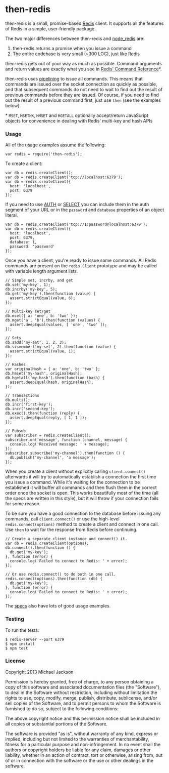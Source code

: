 then-redis
==========

then-redis is a small, promise-based [Redis](http://redis.io) client. It supports all the features of Redis in a simple, user-friendly package.

The two major differences between then-redis and [node_redis](https://github.com/mranney/node_redis) are:

  1. then-redis returns a promise when you issue a command
  2. The entire codebase is very small (~300 LOC), just like Redis

then-redis gets out of your way as much as possible. Command arguments and return values are exactly what you see in [Redis' Command Reference](http://redis.io/commands)*.

then-redis uses [pipelining](http://redis.io/topics/pipelining) to issue all commands. This means that commands are issued over the socket connection as quickly as possible, and that subsequent commands do not need to wait to find out the result of previous commands before they are issued. Of course, if you need to find out the result of a previous command first, just use `then` (see the examples below).

\* `MSET`, `MSETNX`, `HMSET` and `HGETALL` optionally accept/return JavaScript objects for convenience in dealing with Redis' multi-key and hash APIs

### Usage

All of the usage examples assume the following:

    var redis = require('then-redis');

To create a client:

    var db = redis.createClient();
    var db = redis.createClient('tcp://localhost:6379');
    var db = redis.createClient({
      host: 'localhost',
      port: 6379
    });

If you need to use [AUTH](http://redis.io/commands/auth) or [SELECT](http://redis.io/commands/select) you can include them in the auth segment of your URL or in the `password` and `database` properties of an object literal.

    var db = redis.createClient('tcp://1:password@localhost:6379');
    var db = redis.createClient({
      host: 'localhost',
      port: 6379,
      database: 1,
      password: 'password'
    });

Once you have a client, you're ready to issue some commands. All Redis commands are present on the `redis.Client` prototype and may be called with variable length argument lists.

    // Simple set, incrby, and get
    db.set('my-key', 1);
    db.incrby('my-key', 5);
    db.get('my-key').then(function (value) {
      assert.strictEqual(value, 6);
    });

    // Multi-key set/get
    db.mset({ a: 'one', b: 'two' });
    db.mget('a', 'b').then(function (values) {
      assert.deepEqual(values, [ 'one', 'two' ]);
    });

    // Sets
    db.sadd('my-set', 1, 2, 3);
    db.sismember('my-set', 2).then(function (value) {
      assert.strictEqual(value, 1);
    });

    // Hashes
    var originalHash = { a: 'one', b: 'two' };
    db.hmset('my-hash', originalHash);
    db.hgetall('my-hash').then(function (hash) {
      assert.deepEqual(hash, originalHash);
    });

    // Transactions
    db.multi();
    db.incr('first-key');
    db.incr('second-key');
    db.exec().then(function (reply) {
      assert.deepEqual(reply, [ 1, 1 ]);
    });

    // Pubsub
    var subscriber = redis.createClient();
    subscriber.on('message', function (channel, message) {
      console.log('Received message: ' + message);
    });
    subscriber.subscribe('my-channel').then(function () {
      db.publish('my-channel', 'a message');
    });

When you create a client without explicitly calling `client.connect()` afterwards it will try to automatically establish a connection the first time you issue a command. While it's waiting for the connection to be established it will buffer all commands and then flush them in the correct order once the socket is open. This works beautifully most of the time (all the specs are written in this style), but it will throw if your connection fails for some reason.

To be sure you have a good connection to the database before issuing any commands, call `client.connect()` or use the high-level `redis.connect(options)` method to create a client and connect in one call. Use `then` to wait for the response from Redis before continuing.

    // Create a separate client instance and connect() it.
    var db = redis.createClient(options);
    db.connect().then(function () {
      db.get('my-key');
    }, function (error) {
      console.log('Failed to connect to Redis: ' + error);
    });

    // Or use redis.connect() to do both in one call.
    redis.connect(options).then(function (db) {
      db.get('my-key');
    }, function (error) {
      console.log('Failed to connect to Redis: ' + error);
    });

The [specs](https://github.com/mjijackson/then-redis/tree/master/spec) also have lots of good usage examples.

### Testing

To run the tests:

    $ redis-server --port 6379
    $ npm install
    $ npm test

### License

Copyright 2013 Michael Jackson

Permission is hereby granted, free of charge, to any person obtaining a copy of this software and associated documentation files (the "Software"), to deal in the Software without restriction, including without limitation the rights to use, copy, modify, merge, publish, distribute, sublicense, and/or sell copies of the Software, and to permit persons to whom the Software is furnished to do so, subject to the following conditions:

The above copyright notice and this permission notice shall be included in all copies or substantial portions of the Software.

The software is provided "as is", without warranty of any kind, express or implied, including but not limited to the warranties of merchantability, fitness for a particular purpose and non-infringement. In no event shall the authors or copyright holders be liable for any claim, damages or other liability, whether in an action of contract, tort or otherwise, arising from, out of or in connection with the software or the use or other dealings in the software.
